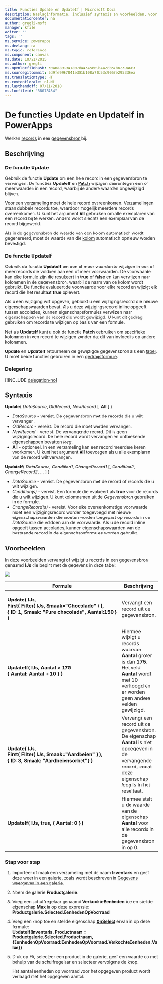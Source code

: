 ```yaml
---
title: Functies Update en UpdateIf | Microsoft Docs
description: Naslaginformatie, inclusief syntaxis en voorbeelden, voor de functies Update en UpdateIf in PowerApps
documentationcenter: na
author: gregli-msft
manager: kfile
editor: ''
tags: ''
ms.service: powerapps
ms.devlang: na
ms.topic: reference
ms.component: canvas
ms.date: 10/21/2015
ms.author: gregli
ms.openlocfilehash: 3046aa93941a07d44345e09b442cb57b623946c3
ms.sourcegitcommit: 6d9fe9967841e381b108a7fb53c9057e295336ea
ms.translationtype: HT
ms.contentlocale: nl-NL
ms.lasthandoff: 07/11/2018
ms.locfileid: "38078434"
---
```

# <a name="update-and-updateif-functions-in-powerapps"></a>De functies Update en UpdateIf in PowerApps
Werken [records](../working-with-tables.md#records) in een [gegevensbron](../working-with-data-sources.md) bij.

## <a name="description"></a>Beschrijving
### <a name="update-function"></a>De functie Update
Gebruik de functie **Update** om een hele record in een gegevensbron te vervangen. De functies **UpdateIf** en **[Patch](function-patch.md)** wijzigen daarentegen een of meer waarden in een record, waarbij de andere waarden ongewijzigd blijven.

Voor een [verzameling](../working-with-data-sources.md#collections) moet de hele record overeenkomen. Verzamelingen staan dubbele records toe, waardoor mogelijk meerdere records overeenkomen. U kunt het argument **All** gebruiken om alle exemplaren van een record bij te werken. Anders wordt slechts één exemplaar van de record bijgewerkt.

Als in de gegevensbron de waarde van een kolom automatisch wordt gegenereerd, moet de waarde van die [kolom](../working-with-tables.md#columns) automatisch opnieuw worden bevestigd.

### <a name="updateif-function"></a>De functie UpdateIf
Gebruik de functie **UpdateIf** om een of meer waarden te wijzigen in een of meer records die voldoen aan een of meer voorwaarden. De voorwaarde kan elke formule zijn die resulteert in **true** of **false** en kan verwijzen naar kolommen in de gegevensbron, waarbij de naam van de kolom wordt gebruikt. De functie evalueert de voorwaarde voor elke record en wijzigt elk record die het resultaat **true** oplevert.  

Als u een wijziging wilt opgeven, gebruikt u een wijzigingsrecord die nieuwe eigenschapswaarden bevat. Als u deze wijzigingsrecord inline opgeeft tussen accolades, kunnen eigenschapsformules verwijzen naar eigenschappen van de record die wordt gewijzigd. U kunt dit gedrag gebruiken om records te wijzigen op basis van een formule.

Net als **UpdateIf** kunt u ook de functie **[Patch](function-patch.md)** gebruiken om specifieke kolommen in een record te wijzigen zonder dat dit van invloed is op andere kolommen.

**Update** en **UpdateIf** retourneren de gewijzigde gegevensbron als een [tabel](../working-with-tables.md). U moet beide functies gebruiken in een [gedragsformule](../working-with-formulas-in-depth.md).

### <a name="delegation"></a>Delegering
[!INCLUDE [delegation-no](../../../includes/delegation-no.md)]

## <a name="syntax"></a>Syntaxis
**Update**( *DataSource*, *OldRecord*, *NewRecord* [, **All** ] )

* *DataSource* - vereist. De gegevensbron met de records die u wilt vervangen.
* *OldRecord* - vereist. De record die moet worden vervangen.
* *NewRecord* - vereist. De vervangende record. Dit is geen wijzigingsrecord. De hele record wordt vervangen en ontbrekende eigenschappen bevatten *leeg*.
* **All** - optioneel. In een verzameling kan een record meerdere keren voorkomen. U kunt het argument **All** toevoegen als u alle exemplaren van de record wilt vervangen.

**UpdateIf**( *DataSource*, *Condition1*, *ChangeRecord1* [, *Condition2*, *ChangeRecord2*, ... ] )

* *DataSource* - vereist. De gegevensbron met de record of records die u wilt wijzigen.
* *Condition(s)* - vereist. Een formule die evalueert als **true** voor de records die u wilt wijzigen.  U kunt kolomnamen uit de *Gegevensbron* gebruiken in de formule.  
* *ChangeRecord(s)* - vereist.  Voor elke overeenkomstige voorwaarde moet een wijzigingsrecord worden toegevoegd met nieuwe eigenschapswaarden die moeten worden toegepast op records in de *DataSource* die voldoen aan de voorwaarde. Als u de record inline opgeeft tussen accolades, kunnen eigenschapswaarden van de bestaande record in de eigenschapsformules worden gebruikt.

## <a name="examples"></a>Voorbeelden
In deze voorbeelden vervangt of wijzigt u records in een gegevensbron genaamd **IJs** die begint met de gegevens in deze tabel:

![](media/function-update-updateif/icecream.png)

| Formule | Beschrijving | Resultaat |
| --- | --- | --- |
| **Update(&nbsp;IJs,<br>First(&nbsp;Filter(&nbsp;IJs,&nbsp;Smaak="Chocolade"&nbsp;)&nbsp;), {&nbsp;ID:&nbsp;1,&nbsp;Smaak:&nbsp;"Pure&nbsp;chocolade",&nbsp;Aantal:150&nbsp;} )** |Vervangt een record uit de gegevensbron. |<style> img { max-width: none } </style> ![](media/function-update-updateif/icecream-mint.png)<br><br>De gegevensbron **IJs** is gewijzigd. |
| **UpdateIf(&nbsp;IJs, Aantal > 175 {&nbsp;Aantal:&nbsp;Aantal&nbsp;+&nbsp;10&nbsp;} )** |Hiermee wijzigt u records waarvan **Aantal** groter is dan **175**.  Het veld **Aantal** wordt met 10 verhoogd en er worden geen andere velden gewijzigd. |![](media/function-update-updateif/icecream-mint-plus10.png)<br><br>De gegevensbron **IJs** is gewijzigd. |
| **Update(&nbsp;IJs,<br>First(&nbsp;Filter(&nbsp;IJs, Smaak="Aardbeien"&nbsp;)&nbsp;),<br>{&nbsp;ID:&nbsp;3, Smaak:&nbsp;"Aardbeiensorbet"} )** |Vervangt een record uit de gegevensbron. De eigenschap **Aantal** is niet opgegeven in de vervangende record, zodat deze eigenschap *leeg* is in het resultaat. |![](media/function-update-updateif/icecream-mint-swirl.png)<br><br>De gegevensbron **IJs** is gewijzigd. |
| **UpdateIf(&nbsp;IJs, true, {&nbsp;Aantal:&nbsp;0&nbsp;} )** |Hiermee stelt u de waarde van de eigenschap **Aantal** voor alle records in de gegevensbron in op 0. |![ ](./media/function-update-updateif/icecream-mint-zero.png)<br> <br>De gegevensbron **IJs** is gewijzigd. |

### <a name="step-by-step"></a>Stap voor stap
1. Importeer of maak een verzameling met de naam **Inventaris** en geef deze weer in een galerie, zoals wordt beschreven in [Gegevens weergeven in een galerie](../show-images-text-gallery-sort-filter.md).
2. Noem de galerie **Productgalerie**.
3. Voeg een schuifregelaar genaamd **VerkochteEenheden** toe en stel de eigenschap **Max** in op deze expressie:<br>**Productgalerie.Selected.EenhedenOpVoorraad**
4. Voeg een knop toe en stel de eigenschap **[OnSelect](../controls/properties-core.md)** ervan in op deze formule:<br>**UpdateIf(Inventaris, Productnaam = Productgalerie.Selected.Productnaam, {EenhedenOpVoorraad:EenhedenOpVoorraad.VerkochteEenheden.Value})**
5. Druk op F5, selecteer een product in de galerie, geef een waarde op met behulp van de schuifregelaar en selecteer vervolgens de knop.
   
    Het aantal eenheden op voorraad voor het opgegeven product wordt verlaagd met het opgegeven aantal.

